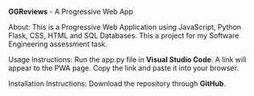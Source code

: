 **GGReviews** - A Progressive Web App

About:
This is a Progressive Web Application using JavaScript, Python Flask, CSS, HTML and SQL Databases.
This a project for my Software Engineering assessment task.

Usage Instructions:
Run the app.py file in **Visual Studio Code**. A link will appear to the PWA page.
Copy the link and paste it into your browser.

Installation Instructions:
Download the repository through **GitHub**.